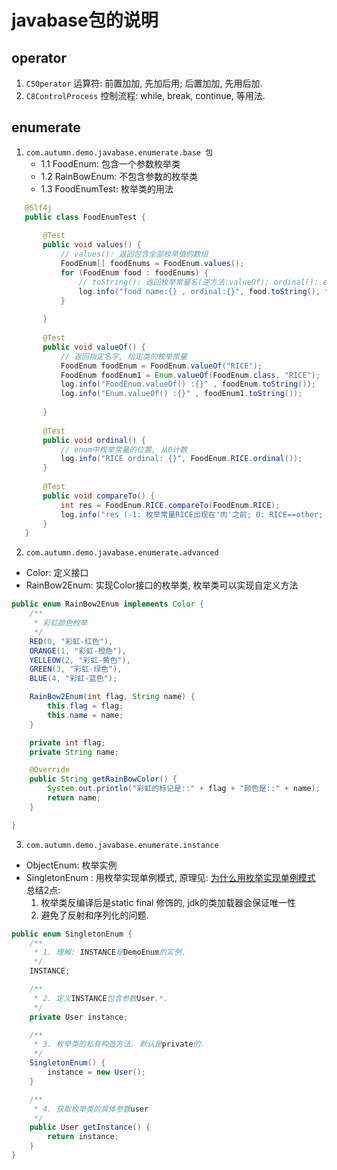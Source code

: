  javabase包的说明
 ========
## operator
1. `C5Operator`  运算符: 前置加加, 先加后用; 后置加加, 先用后加.
2. `C8ControlProcess` 控制流程: while, break, continue, 等用法.

## enumerate
1. `com.autumn.demo.javabase.enumerate.base 包`
    - 1.1 FoodEnum: 包含一个参数枚举类
    - 1.2 RainBowEnum: 不包含参数的枚举类
    - 1.3 FoodEnumTest: 枚举类的用法
```java
   @Slf4j
   public class FoodEnumTest {
   
       @Test
       public void values() {
           // values(): 返回包含全部枚举值的数组
           FoodEnum[] foodEnums = FoodEnum.values();
           for (FoodEnum food : foodEnums) {
               // toString(): 返回枚举常量名(逆方法:valueOf); ordinal(): enum声明中枚举常量的值
               log.info("food name:{} , ordinal:{}", food.toString(), food.ordinal());
           }
   
       }
   
       @Test
       public void valueOf() {
           // 返回指定名字, 给定类的枚举常量
           FoodEnum foodEnum = FoodEnum.valueOf("RICE");
           FoodEnum foodEnum1 = Enum.valueOf(FoodEnum.class, "RICE");
           log.info("FoodEnum.valueOf() :{}" , foodEnum.toString());
           log.info("Enum.valueOf() :{}" , foodEnum1.toString());
   
       }
   
       @Test
       public void ordinal() {
           // enum中枚举常量的位置, 从0计数
           log.info("RICE ordinal: {}", FoodEnum.RICE.ordinal());
       }
   
       @Test
       public void compareTo() {
           int res = FoodEnum.RICE.compareTo(FoodEnum.RICE);
           log.info("res (-1: 枚举常量RICE出现在'肉'之前; 0: RICE==other; 正值: RICE的ordinal>肉的ordinal):{}", res);
       }
   } 
   ```
2. `com.autumn.demo.javabase.enumerate.advanced`
* Color: 定义接口
* RainBow2Enum: 实现Color接口的枚举类, 枚举类可以实现自定义方法
```java
public enum RainBow2Enum implements Color {
    /**
     * 彩虹颜色枚举
     */
    RED(0, "彩虹-红色"),
    ORANGE(1, "彩虹-橙色"),
    YELLEOW(2, "彩虹-黄色"),
    GREEN(3, "彩虹-绿色"),
    BLUE(4, "彩虹-蓝色");

    RainBow2Enum(int flag, String name) {
        this.flag = flag;
        this.name = name;
    }

    private int flag;
    private String name;

    @Override
    public String getRainBowColor() {
        System.out.println("彩虹的标记是::" + flag + "颜色是::" + name);
        return name;
    }

}
```

3. `com.autumn.demo.javabase.enumerate.instance`
* ObjectEnum: 枚举实例
* SingletonEnum : 用枚举实现单例模式, 原理见: [为什么用枚举实现单例模式](https://www.cnblogs.com/chiclee/p/9097772.html)
总结2点:
    1. 枚举类反编译后是static final 修饰的, jdk的类加载器会保证唯一性
    2. 避免了反射和序列化的问题.

```java
public enum SingletonEnum {
    /**
     * 1. 理解: INSTANCE是DemoEnum的实例.
     */
    INSTANCE;

    /**
     * 2. 定义INSTANCE包含参数User.*.
     */
    private User instance;

    /**
     * 3. 枚举类的私有构造方法. 默认是private的.
     */
    SingletonEnum() {
        instance = new User();
    }

    /**
     * 4. 获取枚举类的具体参数user
     */
    public User getInstance() {
        return instance;
    }
}
```